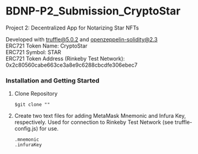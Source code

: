 # BDNP-P2_Submission_CryptoStar
Project 2: Decentralized App for Notarizing Star NFTs

Developed with truffle@5.0.2 and openzeppelin-solidity@2.3 </br>
ERC721 Token Name: CryptoStar </br>
ERC721 Symbol: STAR </br>
ERC721 Token Address (Rinkeby Test Network): 0x2c80560cabe663ce3a8e9c6288cbcdfe306ebec7 </br>

<h3>Installation and Getting Started</h3>
<ol><li>Clone Repository</li>
<pre>
<code>$git clone "<git repo>"</code>
</pre>
<li>Create two text files for adding MetaMask Mnemonic and Infura Key, respectively. Used for connection to Rinkeby Test Network (see truffle-config.js) for use. </li>
<pre><code>.mnemonic
.infuraKey
</code></pre>
</ol>
